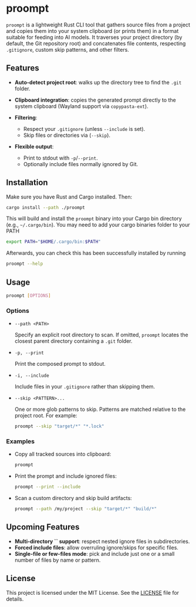 # proompt

`proompt` is a lightweight Rust CLI tool that gathers source files from a project and copies them into your system clipboard (or prints them) in a format suitable for feeding into AI models. It traverses your project directory (by default, the Git repository root) and concatenates file contents, respecting `.gitignore`, custom skip patterns, and other filters.

## Features

* **Auto-detect project root**: walks up the directory tree to find the `.git` folder.
* **Clipboard integration**: copies the generated prompt directly to the system clipboard (Wayland support via `copypasta-ext`).
* **Filtering**:

  * Respect your `.gitignore` (unless `--include` is set).
  * Skip files or directories via  (`--skip`).
* **Flexible output**:

  * Print to stdout with `-p`/`--print`.
  * Optionally include files normally ignored by Git.

## Installation

Make sure you have Rust and Cargo installed. Then:

```bash
cargo install --path ./proompt
```

This will build and install the `proompt` binary into your Cargo bin directory (e.g., `~/.cargo/bin`).
You may need to add your cargo binaries folder to your PATH

```bash
export PATH="$HOME/.cargo/bin:$PATH"
```
Afterwards, you can check this has been successfully installed by running

```bash
proompt --help
```

## Usage

```bash
proompt [OPTIONS]
```

### Options

* `--path <PATH>`

  Specify an explicit root directory to scan. If omitted, `proompt` locates the closest parent directory containing a `.git` folder.

* `-p, --print`

  Print the composed prompt to stdout.

* `-i, --include`

  Include files in your `.gitignore` rather than skipping them.

* `--skip <PATTERN>...`

  One or more glob patterns to skip. Patterns are matched relative to the project root. For example:

  ```bash
  proompt --skip "target/*" "*.lock"
  ```

### Examples

* Copy all tracked sources into clipboard:

  ```bash
  proompt
  ```

* Print the prompt and include ignored files:

  ```bash
  proompt --print --include
  ```

* Scan a custom directory and skip build artifacts:

  ```bash
  proompt --path /my/project --skip "target/*" "build/*"
  ```

## Upcoming Features

* **Multi-directory **\`\`** support**: respect nested ignore files in subdirectories.
* **Forced include files**: allow overruling ignore/skips for specific files.
* **Single-file or few-files mode**: pick and include just one or a small number of files by name or pattern.

## License

This project is licensed under the MIT License. See the [LICENSE](LICENSE) file for details.
